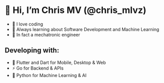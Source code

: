 # 👋 Hi, I’m Chris MV (@chris_mlvz)
- 💜 I love coding
- 🌱 Always learning about Software Development and Machine Learning
- 🦾 In fact a mechatronic engineer
## Developing with:
- 🎯 Flutter and Dart for Mobile, Desktop & Web
- ⚡ Go for Backend & APIs
- 🤖 Python for Machine Learning & AI
<!---
chris-mlvz/chris-mlvz is a ✨ special ✨ repository because its `README.md` (this file) appears on your GitHub profile.
You can click the Preview link to take a look at your changes.
--->
